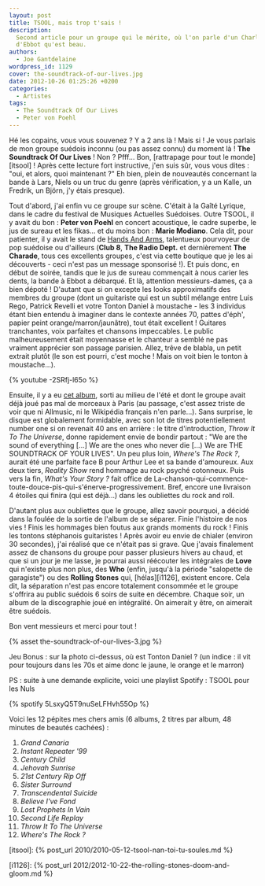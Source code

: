 ```yaml
---
layout: post
title: TSOOL, mais trop t'sais !
description:
  Second article pour un groupe qui le mérite, où l'on parle d'un Charlot et
  d'Ebbot qu'est beau.
authors:
  - Joe Gantdelaine
wordpress_id: 1129
cover: the-soundtrack-of-our-lives.jpg
date: 2012-10-26 01:25:26 +0200
categories:
  - Artistes
tags:
  - The Soundtrack Of Our Lives
  - Peter von Poehl
---
```


Hé les copains, vous vous souvenez ? Y a 2 ans là ! Mais si ! Je vous parlais de
mon groupe suédois inconnu (ou pas assez connu) du moment là ! **The Soundtrack
Of Our Lives** ! Non ? Pfff… Bon, [rattrapage pour tout le monde][itsool] !
Après cette lecture fort instructive, j'en suis sûr, vous vous dites : "oui, et
alors, quoi maintenant ?" Eh bien, plein de nouveautés concernant la bande à
Lars, Niels ou un truc du genre (après vérification, y a un Kalle, un Fredrik,
un Björn, j'y étais presque).

Tout d'abord, j'ai enfin vu ce groupe sur scène. C'était à la Gaîté Lyrique,
dans le cadre du festival de Musiques Actuelles Suédoises. Outre TSOOL, il y
avait du bon : **Peter von Poehl** en concert acoustique, le cadre superbe, le
jus de sureau et les fikas… et du moins bon : **Marie Modiano**. Cela dit, pour
patienter, il y avait le stand de
[Hands And Arms](http://www.handsandarms.com/), talentueux pourvoyeur de pop
suédoise ou d'ailleurs (**Club 8**, **The Radio Dept.** et dernièrement **The
Charade**, tous ces excellents groupes, c'est via cette boutique que je les ai
découverts - ceci n'est pas un message sponsorisé !). Et puis donc, en début de
soirée, tandis que le jus de sureau commençait à nous carier les dents, la bande
à Ebbot a débarqué. Et là, attention messieurs-dames, ça a bien dépoté !
D'autant que si on excepte les looks approximatifs des membres du groupe (dont
un guitariste qui est un subtil mélange entre Luis Rego, Patrick Revelli et
votre Tonton Daniel à moustache - les 3 individus étant bien entendu à imaginer
dans le contexte années 70, pattes d'éph', papier peint orange/marron/jaunâtre),
tout était excellent ! Guitares tranchantes, voix parfaites et chansons
impeccables. Le public malheureusement était moyennasse et le chanteur a semblé
ne pas vraiment apprécier son passage parisien. Allez, trêve de blabla, un petit
extrait plutôt (le son est pourri, c'est moche ! Mais on voit bien le tonton à
moustache…).

{% youtube -2SRfj-l65o %}

Ensuite, il y a eu [cet album](http://www.deezer.com/fr/album/1668777), sorti au
milieu de l'été et dont le groupe avait déjà joué pas mal de morceaux à Paris
(au passage, c'est assez triste de voir que ni Allmusic, ni le Wikipédia
français n'en parle…). Sans surprise, le disque est globalement formidable, avec
son lot de titres potentiellement number one si on revenait 40 ans en arrière :
le titre d'introduction, _Throw It To The Universe_, donne rapidement envie de
bondir partout : "We are the sound of everything […] We are the ones who never
die […) We are THE SOUNDTRACK OF YOUR LIVES". Un peu plus loin, _Where's The
Rock ?_, aurait été une parfaite face B pour Arthur Lee et sa bande d'amoureux.
Aux deux tiers, _Reality Show_ rend hommage au rock psyché cotonneux. Puis vers
la fin, _What's Your Story ?_ fait office de
La-chanson-qui-commence-toute-douce-pis-qui-s'énerve-progressivement. Bref,
encore une livraison 4 étoiles qui finira (qui est déjà…) dans les oubliettes du
rock and roll.

D'autant plus aux oubliettes que le groupe, allez savoir pourquoi, a décidé dans
la foulée de la sortie de l'album de se séparer. Finie l'histoire de nos vies !
Finis les hommages bien foutus aux grands moments du rock ! Finis les tontons
stéphanois guitaristes ! Après avoir eu envie de chialer (environ 30 secondes),
j'ai réalisé que ce n'était pas si grave. Que j'avais finalement assez de
chansons du groupe pour passer plusieurs hivers au chaud, et que si un jour je
me lasse, je pourrai aussi réécouter les intégrales de **Love** qui n'existe
plus non plus, des **Who** (enfin, jusqu'à la période "salopette de garagiste")
ou des **Rolling Stones** qui, [hélas][i1126], existent encore. Cela dit, la
séparation n'est pas encore totalement consommée et le groupe s'offrira au
public suédois 6 soirs de suite en décembre. Chaque soir, un album de la
discographie joué en intégralité. On aimerait y être, on aimerait être suédois.

Bon vent messieurs et merci pour tout !

{% asset the-soundtrack-of-our-lives-3.jpg %}

Jeu Bonus : sur la photo ci-dessus, où est Tonton Daniel ? (un indice : il vit
pour toujours dans les 70s et aime donc le jaune, le orange et le marron)

PS : suite à une demande explicite, voici une playlist Spotify : TSOOL pour les
Nuls

{% spotify 5LsxyQ5T9nuSeLFHvh55Op %}

Voici les 12 pépites mes chers amis (6 albums, 2 titres par album, 48 minutes de
beautés cachées) :

1. _Grand Canaria_
1. _Instant Repeater '99_
1. _Century Child_
1. _Jehovah Sunrise_
1. _21st Century Rip Off_
1. _Sister Surround_
1. _Transcendental Suicide_
1. _Believe I've Fond_
1. _Lost Prophets In Vain_
1. _Second Life Replay_
1. _Throw It To The Universe_
1. _Where's The Rock ?_

[itsool]: {% post_url 2010/2010-05-12-tsool-nan-toi-tu-soules.md %}

[i1126]: {% post_url 2012/2012-10-22-the-rolling-stones-doom-and-gloom.md %}
